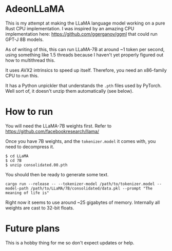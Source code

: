 # AdeonLLaMA

This is my attempt at making the LLaMA language model working on a pure Rust
CPU implementation. I was inspired by an amazing CPU implementation here:
https://github.com/ggerganov/ggml that could run GPT-J 8B models.

As of writing of this, this can run LLaMA-7B at around ~1 token per second,
using something like 1.5 threads because I haven't yet properly figured out how
to multithread this.

It uses AVX2 intrinsics to speed up itself. Therefore, you need an x86-family
CPU to run this.

It has a Python unpickler that understands the `.pth` files used by PyTorch.
Well sort of, it doesn't unzip them automatically (see below).

# How to run

You will need the LLaMA-7B weights first. Refer to https://github.com/facebookresearch/llama/

Once you have 7B weights, and the `tokenizer.model` it comes with, you need to
decompress it.

```shell
$ cd LLaMA
$ cd 7B
$ unzip consolidated.00.pth
```

You should then be ready to generate some text.

```shell
cargo run --release -- --tokenizer-model /path/to/tokenizer.model --model-path /path/to/LLaMA/7B/consolidated/data.pkl --prompt "The meaning of life is"
```

Right now it seems to use around ~25 gigabytes of memory. Internally all
weights are cast to 32-bit floats.

# Future plans

This is a hobby thing for me so don't expect updates or help.
